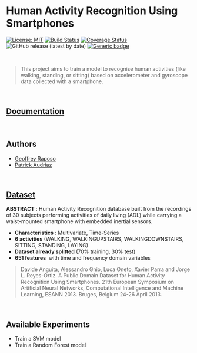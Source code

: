 # **Human Activity Recognition Using Smartphones**

[![License: MIT](https://img.shields.io/badge/License-MIT-red.svg)](https://opensource.org/licenses/MIT)
[![Build Status](https://travis-ci.org/patrickaudriaz/mini-project.svg?branch=master)](https://travis-ci.org/patrickaudriaz/mini-project)
[![Coverage Status](https://coveralls.io/repos/github/patrickaudriaz/mini-project/badge.svg)](https://coveralls.io/github/patrickaudriaz/mini-project)
![GitHub release (latest by date)](https://img.shields.io/github/v/release/patrickaudriaz/mini-project)
[![Generic badge](https://img.shields.io/badge/github-project-purple.svg)](https://github.com/patrickaudriaz/mini-project)



<br>

> This project aims to train a model to recognise human activities (like walking, standing, or sitting) based on  accelerometer and gyroscope data collected with a smartphone.


<br>

## [**Documentation**]()

<br>

## **Authors** 
- [Geoffrey Raposo](https://www.idiap.ch/~graposo/)
- [Patrick Audriaz](https://patrick-audriaz.com/)
  
<br>

## [**Dataset**](https://archive.ics.uci.edu/ml/datasets/human+activity+recognition+using+smartphones)

**ABSTRACT** : Human Activity Recognition database built from the recordings of 30 subjects performing activities of daily living (ADL) while carrying a waist-mounted smartphone with embedded inertial sensors.

- **Characteristics** : Multivariate, Time-Series
- **6  activities**  (WALKING, WALKINGUPSTAIRS, WALKINGDOWNSTAIRS, SITTING, STANDING, LAYING)
- **Dataset already splitted** (70% training, 30% test)
- **651 features**  with time and frequency domain variables



> Davide Anguita, Alessandro Ghio, Luca Oneto, Xavier Parra and Jorge L. Reyes-Ortiz. A Public Domain Dataset for Human Activity Recognition Using Smartphones. 21th European Symposium on Artificial Neural Networks, Computational Intelligence and Machine Learning, ESANN 2013. Bruges, Belgium 24-26 April 2013.


<br>

## **Available Experiments**
- Train a SVM model
- Train a Random Forest model


